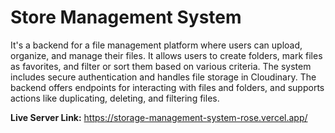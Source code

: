 # Store Management System

It's a backend for a file management platform where users can upload, organize, and manage their files. It allows users to create folders, mark files as favorites, and filter or sort them based on various criteria. The system includes secure authentication and handles file storage in Cloudinary. The backend offers endpoints for interacting with files and folders, and supports actions like duplicating, deleting, and filtering files.

**Live Server Link:** https://storage-management-system-rose.vercel.app/